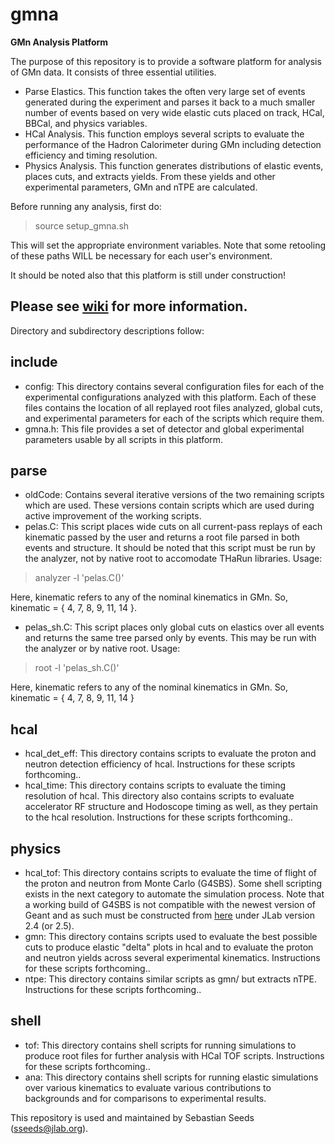 # gmna
**GMn Analysis Platform**

The purpose of this repository is to provide a software platform for analysis of GMn data. It consists of three essential utilities.
- Parse Elastics. This function takes the often very large set of events generated during the experiment and parses it back to a much smaller number of events based on very wide elastic cuts placed on track, HCal, BBCal, and physics variables.
- HCal Analysis. This function employs several scripts to evaluate the performance of the Hadron Calorimeter during GMn including detection efficiency and timing resolution.
- Physics Analysis. This function generates distributions of elastic events, places cuts, and extracts yields. From these yields and other experimental parameters, GMn and nTPE are calculated.

Before running any analysis, first do:
>source setup_gmna.sh

This will set the appropriate environment variables. Note that some retooling of these paths WILL be necessary for each user's environment.

It should be noted also that this platform is still under construction!

Please see [wiki](sbs.jlab.org/wiki/index.php/Main_Page) for more information.
---
Directory and subdirectory descriptions follow:
## include
- config: This directory contains several configuration files for each of the experimental configurations analyzed with this platform. Each of these files contains the location of all replayed root files analyzed, global cuts, and experimental parameters for each of the scripts which require them.
- gmna.h: This file provides a set of detector and global experimental parameters usable by all scripts in this platform.
## parse
- oldCode: Contains several iterative versions of the two remaining scripts which are used. These versions contain scripts which are used during active improvement of the working scripts.
- pelas.C: This script places wide cuts on all current-pass replays of each kinematic passed by the user and returns a root file parsed in both events and structure. It should be noted that this script must be run by the analyzer, not by native root to accomodate THaRun libraries. Usage:
>analyzer -l 'pelas.C(<kinematic>)'

Here, kinematic refers to any of the nominal kinematics in GMn. So, kinematic = { 4, 7, 8, 9, 11, 14 }.
- pelas_sh.C: This script places only global cuts on elastics over all events and returns the same tree parsed only by events. This may be run with the analyzer or by native root. Usage:
>root -l 'pelas_sh.C(<kinematic>)'

Here, kinematic refers to any of the nominal kinematics in GMn. So, kinematic = { 4, 7, 8, 9, 11, 14 }
## hcal
- hcal_det_eff: This directory contains scripts to evaluate the proton and neutron detection efficiency of hcal. Instructions for these scripts forthcoming..
- hcal_time: This directory contains scripts to evaluate the timing resolution of hcal. This directory also contains scripts to evaluate accelerator RF structure and Hodoscope timing as well, as they pertain to the hcal resolution. Instructions for these scripts forthcoming..
## physics
- hcal_tof: This directory contains scripts to evaluate the time of flight of the proton and neutron from Monte Carlo (G4SBS). Some shell scripting exists in the next category to automate the simulation process. Note that a working build of G4SBS is not compatible with the newest version of Geant and as such must be constructed from [here](github.com/JeffersonLab/g4sbs) under JLab version 2.4 (or 2.5).
- gmn: This directory contains scripts used to evaluate the best possible cuts to produce elastic "delta" plots in hcal and to evaluate the proton and neutron yields across several experimental kinematics. Instructions for these scripts forthcoming..
- ntpe: This directory contains similar scripts as gmn/ but extracts nTPE. Instructions for these scripts forthcoming..
## shell
- tof: This directory contains shell scripts for running simulations to produce root files for further analysis with HCal TOF scripts. Instructions for these scripts forthcoming..
- ana: This directory contains shell scripts for running elastic simulations over various kinematics to evaluate various contributions to backgrounds and for comparisons to experimental results.

This repository is used and maintained by Sebastian Seeds (sseeds@jlab.org).
